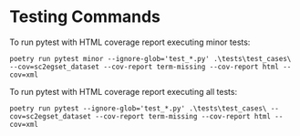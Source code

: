 # Testing Commands

To run pytest with HTML coverage report executing minor tests:
```
poetry run pytest minor --ignore-glob='test_*.py' .\tests\test_cases\ --cov=sc2egset_dataset --cov-report term-missing --cov-report html --cov=xml
```

To run pytest with HTML coverage report executing all tests:
```
poetry run pytest --ignore-glob='test_*.py' .\tests\test_cases\ --cov=sc2egset_dataset --cov-report term-missing --cov-report html --cov=xml
```